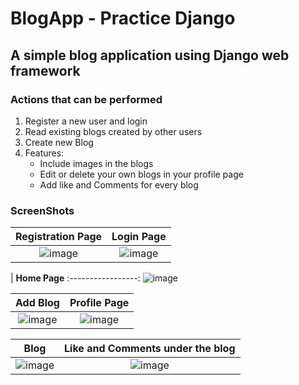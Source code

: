 # BlogApp - Practice Django

## A simple blog application using Django web framework
### Actions that can be performed
1. Register a new user and login
2. Read existing blogs created by other users
3. Create new Blog
4. Features: 
    * Include images in the blogs 
    * Edit or delete your own blogs in your profile page
    * Add like and Comments for every blog
    
### ScreenShots

| **Registration Page**  | **Login Page**
:----------------:|:------------------:
![image](https://user-images.githubusercontent.com/96738522/218326431-fe013340-4d1f-45aa-a42b-a0e633880d1e.png) | ![image](https://user-images.githubusercontent.com/96738522/218326411-a5b7b819-8c51-4ec5-b816-7329039f5168.png) 

| **Home Page** 
:-----------------:
![image](https://user-images.githubusercontent.com/96738522/218327452-3a1a310a-0132-40c6-bb73-839aa488931d.png)

| **Add Blog** | **Profile Page**
:------------: | :--------:
![image](https://user-images.githubusercontent.com/96738522/218327261-d56c374a-9a9b-4404-9562-d9eb421b7bca.png) | ![image](https://user-images.githubusercontent.com/96738522/218327425-50909ce9-8cf1-4497-90ac-823311009616.png)



| **Blog** | **Like and Comments under the blog**
:--------------:|:--------:
![image](https://user-images.githubusercontent.com/96738522/218327614-ee0238b9-8e31-46ce-bb6a-4e5d6483d480.png) | ![image](https://user-images.githubusercontent.com/96738522/218327653-73c61e92-9d86-4663-80a1-cbd73c4e0db4.png)


